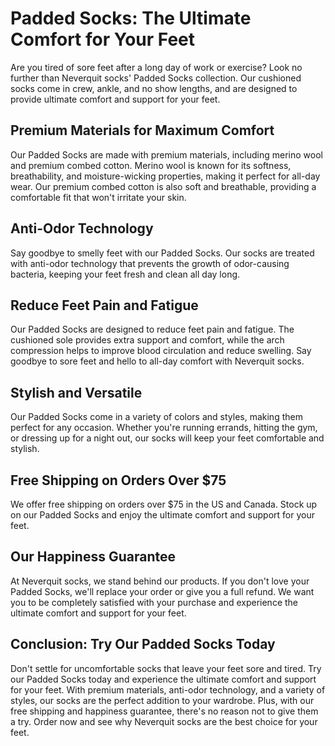 # Padded Socks: The Ultimate Comfort for Your Feet

Are you tired of sore feet after a long day of work or exercise? Look no further than Neverquit socks' Padded Socks collection. Our cushioned socks come in crew, ankle, and no show lengths, and are designed to provide ultimate comfort and support for your feet.

## Premium Materials for Maximum Comfort

Our Padded Socks are made with premium materials, including merino wool and premium combed cotton. Merino wool is known for its softness, breathability, and moisture-wicking properties, making it perfect for all-day wear. Our premium combed cotton is also soft and breathable, providing a comfortable fit that won't irritate your skin.

## Anti-Odor Technology

Say goodbye to smelly feet with our Padded Socks. Our socks are treated with anti-odor technology that prevents the growth of odor-causing bacteria, keeping your feet fresh and clean all day long.

## Reduce Feet Pain and Fatigue

Our Padded Socks are designed to reduce feet pain and fatigue. The cushioned sole provides extra support and comfort, while the arch compression helps to improve blood circulation and reduce swelling. Say goodbye to sore feet and hello to all-day comfort with Neverquit socks.

## Stylish and Versatile

Our Padded Socks come in a variety of colors and styles, making them perfect for any occasion. Whether you're running errands, hitting the gym, or dressing up for a night out, our socks will keep your feet comfortable and stylish.

## Free Shipping on Orders Over $75

We offer free shipping on orders over $75 in the US and Canada. Stock up on our Padded Socks and enjoy the ultimate comfort and support for your feet.

## Our Happiness Guarantee

At Neverquit socks, we stand behind our products. If you don't love your Padded Socks, we'll replace your order or give you a full refund. We want you to be completely satisfied with your purchase and experience the ultimate comfort and support for your feet.

## Conclusion: Try Our Padded Socks Today

Don't settle for uncomfortable socks that leave your feet sore and tired. Try our Padded Socks today and experience the ultimate comfort and support for your feet. With premium materials, anti-odor technology, and a variety of styles, our socks are the perfect addition to your wardrobe. Plus, with our free shipping and happiness guarantee, there's no reason not to give them a try. Order now and see why Neverquit socks are the best choice for your feet.